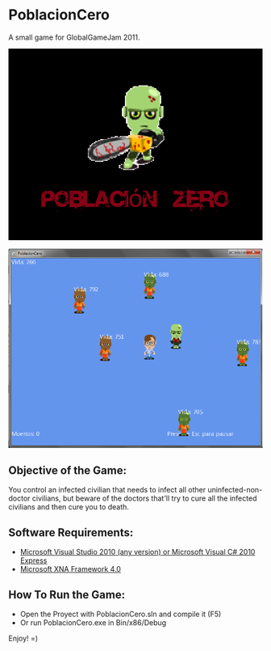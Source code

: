 PoblacionCero
=============

A small game for GlobalGameJam 2011.

![Splash Screen](/press.png)

![Game Play](/GamePlay.png)

Objective of the Game:
----------------------

You control an infected civilian that needs to infect all other uninfected-non-doctor civilians, but beware of the doctors that'll try to cure all the infected civilians and then cure you to death.

Software Requirements:
----------------------

- [Microsoft Visual Studio 2010 (any version) or Microsoft Visual C# 2010 Express](http://www.microsoft.com/express/Windows/)
- [Microsoft XNA Framework 4.0](http://create.msdn.com/en-us/resources/downloads)

How To Run the Game:
--------------------

- Open the Proyect with PoblacionCero.sln and compile it (F5)
- Or run PoblacionCero.exe in Bin/x86/Debug

Enjoy! =)
